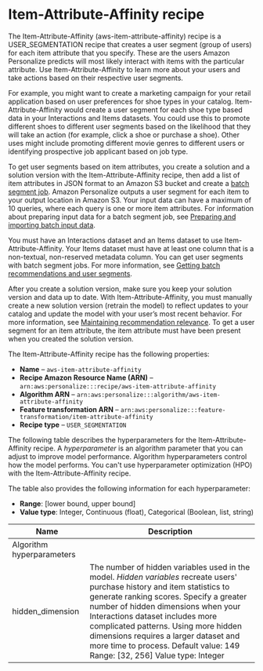 # Item\-Attribute\-Affinity recipe<a name="item-attribute-affinity-recipe"></a>

The Item\-Attribute\-Affinity \(aws\-item\-attribute\-affinity\) recipe is a USER\_SEGMENTATION recipe that creates a user segment \(group of users\) for each item attribute that you specify\. These are the users Amazon Personalize predicts will most likely interact with items with the particular attribute\. Use Item\-Attribute\-Affinity to learn more about your users and take actions based on their respective user segments\. 

For example, you might want to create a marketing campaign for your retail application based on user preferences for shoe types in your catalog\. Item\-Attribute\-Affinity would create a user segment for each shoe type based data in your Interactions and Items datasets\. You could use this to promote different shoes to different user segments based on the likelihood that they will take an action \(for example, click a shoe or purchase a shoe\)\. Other uses might include promoting different movie genres to different users or identifying prospective job applicant based on job type\. 

 To get user segments based on item attributes, you create a solution and a solution version with the Item\-Attribute\-Affinity recipe, then add a list of item attributes in JSON format to an Amazon S3 bucket and create a [batch segment job](creating-batch-seg-job.md)\. Amazon Personalize outputs a user segment for each item to your output location in Amazon S3\. Your input data can have a maximum of 10 queries, where each query is one or more item attributes\. For information about preparing input data for a batch segment job, see [Preparing and importing batch input data](batch-data-upload.md)\. 

You must have an Interactions dataset and an Items dataset to use Item\-Attribute\-Affinity\. Your Items dataset must have at least one column that is a non\-textual, non\-reserved metadata column\. You can get user segments with batch segment jobs\. For more information, see [Getting batch recommendations and user segments](recommendations-batch.md)\. 

 After you create a solution version, make sure you keep your solution version and data up to date\. With Item\-Attribute\-Affinity, you must manually create a new solution version \(retrain the model\) to reflect updates to your catalog and update the model with your user’s most recent behavior\. For more information, see [Maintaining recommendation relevance](maintaining-relevance.md)\. To get a user segment for an item attribute, the item attribute must have been present when you created the solution version\. 

The Item\-Attribute\-Affinity recipe has the following properties:
+  **Name** – `aws-item-attribute-affinity`
+  **Recipe Amazon Resource Name \(ARN\)** – `arn:aws:personalize:::recipe/aws-item-attribute-affinity`
+  **Algorithm ARN** – `arn:aws:personalize:::algorithm/aws-item-attribute-affinity`
+  **Feature transformation ARN** – `arn:aws:personalize:::feature-transformation/item-attribute-affinity`
+  **Recipe type** – `USER_SEGMENTATION`

The following table describes the hyperparameters for the Item\-Attribute\-Affinity recipe\. A *hyperparameter* is an algorithm parameter that you can adjust to improve model performance\. Algorithm hyperparameters control how the model performs\.  You can't use hyperparameter optimization \(HPO\) with the Item\-Attribute\-Affinity recipe\.  

The table also provides the following information for each hyperparameter:
+ **Range**: \[lower bound, upper bound\]
+ **Value type**: Integer, Continuous \(float\), Categorical \(Boolean, list, string\)


| Name | Description | 
| --- | --- | 
| Algorithm hyperparameters | 
| hidden\_dimension |  The number of hidden variables used in the model\. *Hidden variables* recreate users' purchase history and item statistics to generate ranking scores\. Specify a greater number of hidden dimensions when your Interactions dataset includes more complicated patterns\. Using more hidden dimensions requires a larger dataset and more time to process\.  Default value: 149 Range: \[32, 256\] Value type: Integer   | 